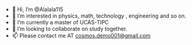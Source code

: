 - 👋 Hi, I’m @Alalala115
- 👀 I’m interested in physics, math, technology , engineering and so on.
- 🌱 I’m currently a master of UCAS-TIPC
- 💞️ I’m looking to collaborate on study together.
- 📫 Please contact me AT cosmos.demo001@gmail.com

<!---
Alalala115/Alalala115 is a ✨ special ✨ repository because its `README.md` (this file) appears on your GitHub profile.
You can click the Preview link to take a look at your changes.
--->
